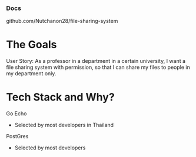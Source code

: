 ### Docs

github.com/Nutchanon28/file-sharing-system

# The Goals

User Story: As a professor in a department in a certain university, I want a file sharing system with permission, so that I can share my files to people in my department only.

# Tech Stack and Why?

Go Echo
- Selected by most developers in Thailand

PostGres
- Selected by most developers
